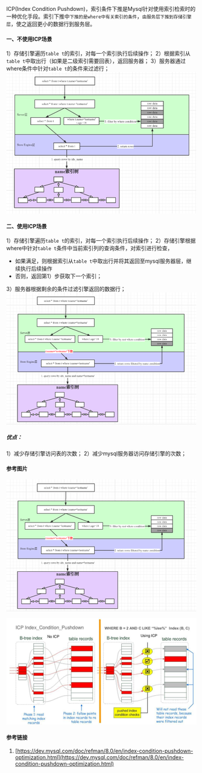 ICP(Index Condition Pushdown)，索引条件下推是Mysql针对使用索引检索时的一种优化手段。索引下推中`下推的是where中有关索引的条件`，`由服务层下推到存储引擎层`，使之返回更小的数据行到服务层。
#### 一、不使用ICP场景
1）存储引擎遍历`table t`的索引，对每一个索引执行后续操作；
2）根据索引从`table t`中取出行（如果是二级索引需要回表），返回服务器；
3）服务器通过where条件中针对`table t`的条件来过滤行；
<img src="../../src/main/resources/picture/1240-20210115030518325.png" alt="不使用ICP场景"  />

#### 二、使用ICP场景
1）存储引擎遍历`table t`的索引，对每一个索引执行后续操作；
2）存储引擎根据where中针对`table t`条件中当前索引列的查询条件，对索引进行检查，
- 如果满足，则根据索引从`table t`中取出行并将其返回至mysql服务器层，继续执行后续操作
- 否则，返回第1）步获取下一个索引；

3）服务器根据剩余的条件过滤引擎返回的数据行；
![使用ICP场景](../../src/main/resources/picture/1240-20210115030518416-0651118.png)

##### 优点：
1）减少存储引擎访问表的次数；
2）减少mysql服务器访问存储引擎的次数；

#### 参考图片
![使用ICP的查询流程](../../src/main/resources/picture/1240-20210115030518416.png)

![how-mysql-choose-the-execution-plan-29-1024.jpg](../../src/main/resources/picture/1240.jpeg)

#### 参考链接
1. [https://dev.mysql.com/doc/refman/8.0/en/index-condition-pushdown-optimization.html](https://dev.mysql.com/doc/refman/8.0/en/index-condition-pushdown-optimization.html)